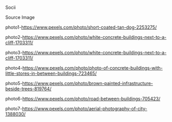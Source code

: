 Socii

Source Image

photo1-https://www.pexels.com/photo/short-coated-tan-dog-2253275/

photo2-https://www.pexels.com/photo/white-concrete-buildings-next-to-a-cliff-1703311/

photo3-https://www.pexels.com/photo/white-concrete-buildings-next-to-a-cliff-1703311/

photo4-https://www.pexels.com/photo/photo-of-concrete-buildings-with-little-stores-in-between-buildings-723465/

photo5-https://www.pexels.com/photo/brown-painted-infrastructure-beside-trees-819764/

photo6-https://www.pexels.com/photo/road-between-buildings-705423/

photo7-https://www.pexels.com/photo/aerial-photography-of-city-1388030/
